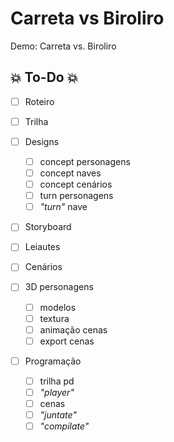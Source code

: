 # Carreta vs Biroliro

Demo: Carreta vs. Biroliro

## :boom: To-Do :boom:

- [ ] Roteiro

- [ ] Trilha

- [ ] Designs
   - [ ] concept personagens
   - [ ] concept naves
   - [ ] concept cenários
   - [ ] turn personagens
   - [ ] _"turn"_ nave

- [ ] Storyboard

- [ ] Leiautes

- [ ] Cenários

- [ ] 3D personagens
   - [ ] modelos
   - [ ] textura
   - [ ] animação cenas
   - [ ] export cenas

- [ ] Programação
   - [ ] trilha pd
   - [ ] _"player"_
   - [ ] cenas
   - [ ] _"juntate"_
   - [ ] _"compilate"_
